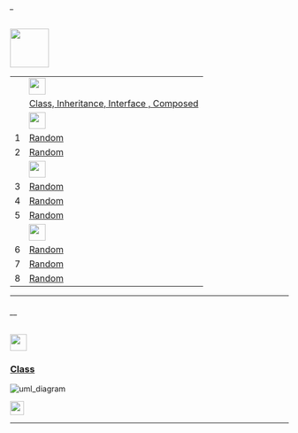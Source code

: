 ###### _

<img src="https://img.shields.io/badge/-JAVA Design Patterns%20-blue" height=70px>

|     |             |
|:---:|:------------------------------| 
|     |<img src="https://img.shields.io/badge/-UML fondamentals%20-blue" height=30px>  | 
|     |[Class, Inheritance, Interface , Composed](#__)   | 
|     |<img src="https://img.shields.io/badge/-Creational%20-blue" height=30px>  | 
|  1  |[Random](#)   | 
|  2  |[Random](#)   | 
|     |<img src="https://img.shields.io/badge/-Structural%20-blue" height=30px>  | 
|  3  |[Random](#)   | 
|  4  |[Random](#)   |  
|  5  |[Random](#)   | 
|     |<img src="https://img.shields.io/badge/-Behavioural%20-blue" height=30px>  | 
|  6  |[Random](#)   | 
|  7  |[Random](#)   | 
|  8  |[Random](#)   | 


------------------------------------------------------------------------------------------------------------------------------------
###### __

<img src="https://img.shields.io/badge/-UML Class, Inheritance, Interface , Composed %20-blue" height=30px> 

### [Class](#__)

![uml_diagram](https://user-images.githubusercontent.com/36256986/152701038-b5151b51-b399-4697-8012-f59bfca24062.jpg)


[<img src="https://img.shields.io/badge/-Back to top%20-brown" height=25px>](#_)

------------------------------------------------------------------------------------------------------------------------------------
